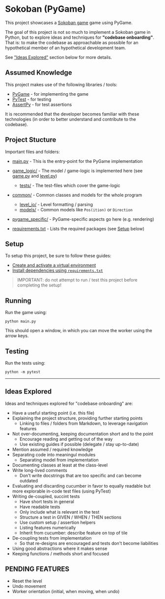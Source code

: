 
# Sokoban (PyGame)

This project showcases a [Sokoban game][sokoban-link] game using PyGame.

The goal of this project is not so much to implement a Sokoban game in Python, 
but to explore ideas and techniques for **"codebase onboarding"**. That is: to make the codebase as approachable as possible for an hypothetical member of an hypothetical development team.

See ["Ideas Explored"](#ideas-explored) section below for more details.

[sokoban-link]: https://en.wikipedia.org/wiki/Sokoban

## Assumed Knowledge

This project makes use of the following libraries / tools:

* [PyGame](https://www.pygame.org) - for implementing the game
* [PyTest](https://pytest.org) - for testing
* [AssertPy](https://assertpy.github.io) - for test assertions

It is recommended that the developer becomes familiar with these technologies (in order to better understand and contribute to the codebase).

## Project Stucture

Important files and folders:

- [main.py](main.py) - This is the entry-point for the PyGame implementation
- [game_logic/](./game_logic/) - The model / game-logic is implemented here (see [game.py](./game_logic/game.py) and [level.py](./game_logic/level.py))

  - [tests/](./tests/) - The test-files which cover the game-logic

- [common/](./common/) - Common classes and models for the whole program

    - [level_io/](./common/level_io/) - Level formatting / parsing
    - [models/](./common/models/) - Common models like `Pos(ition)` or `Direction`

- [pygame_specific/](./pygame_specific/) - PyGame-specific aspects go here (e.g. rendering)

- [requirements.txt](requirements.txt) - Lists the required packages (see [Setup](#setup) below)

## Setup

To setup this project, be sure to follow these guides:

* [Create and activate a virtual environment][setup-1]
* [Install dependencies using `requirements.txt`][setup-2]

[setup-1]: https://packaging.python.org/en/latest/guides/installing-using-pip-and-virtual-environments/#create-and-use-virtual-environments

[setup-2]: https://packaging.python.org/en/latest/guides/installing-using-pip-and-virtual-environments/#using-a-requirements-file

> IMPORTANT: do not attempt to run / test this project before completing the setup!

## Running

Run the game using:

```
python main.py
```

This should open a window, in which you can move the worker using the arrow keys.

## Testing

Run the tests using:

```
python -m pytest
```

---

## Ideas Explored

Ideas and techniques explored for "codebase onboarding" are:

* Have a useful starting point (i.e. this file)
* Explaining the project structure, providing further starting points
  * Linking to files / folders from Markdown, to leverage navigation features
* Not over-documenting, keeping documentation short and to the point
  * Encourage reading and getting out of the way
  * Use existing guides if possible (delegate / stay up-to-date)
* Mention assumed / required knowledge
* Separating code into meaningul modules
  * Separating model from implementation
* Documenting classes at least at the class-level
* Write long-lived comments
  * Don't write docstrings that are too specific and can become outdated
* Evaluating and discarding cucumber in favor to equally readable but more
  explorable in-code test files (using PyTest)
* Writing de-coupled, succint tests
  * Have short tests in general
  * Have readable tests
  * Only include what is relevant in the test
  * Structure a test in GIVEN / WHEN / THEN sections
  * Use custom setup / assertion helpers
  * Listing features numerically
  * Inherit from cucumber: describe feature on top of tile
* De-coupling tests from implementation
  * So that re-designs are encouraged and tests don't become liabilities
* Using good abstractions where it makes sense
* Keeping functions / methods short and focused

## PENDING FEATURES

- Reset the level
- Undo movement
- Worker orientation (initial, when moving, when undo)
